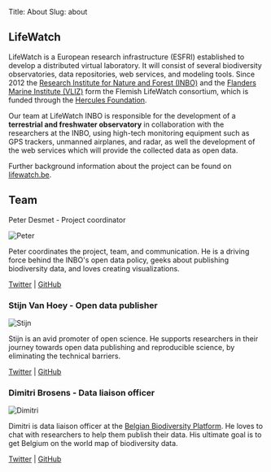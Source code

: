Title: About
Slug: about

## LifeWatch

LifeWatch is a European research infrastructure (ESFRI) established to develop a distributed virtual laboratory. It will consist of several biodiversity observatories, data repositories, web services, and modeling tools.
Since 2012 the [Research Institute for Nature and Forest (INBO)](http://www.inbo.be/content/homepage_en.asp) and the [Flanders Marine Institute (VLIZ)](http://www.vliz.be/EN/INTRO) form the Flemish LifeWatch consortium, which is funded through the [Hercules Foundation](http://www.herculesstichting.be/in_English/index.php).

Our team at LifeWatch INBO is responsible for the development of a **terrestrial and freshwater observatory** in collaboration with the researchers at the INBO, using high-tech monitoring equipment such as GPS trackers, unmanned airplanes, and radar, as well the development of the web services which will provide the collected data as open data.

Further background information about the project can be found on [lifewatch.be](http://www.lifewatch.be/project).

## Team

<div class="team" markdown="1>

### Peter Desmet - Project coordinator

![Peter](https://avatars0.githubusercontent.com/u/600993?v=3&amp;s=200)

Peter coordinates the project, team, and communication. He is a driving force behind the INBO's open data policy, geeks about publishing biodiversity data, and loves creating visualizations.

[Twitter](https://twitter.com/peterdesmet) | [GitHub](https://github.com/peterdesmet)

### Stijn Van Hoey - Open data publisher

![Stijn](https://avatars3.githubusercontent.com/u/754862?v=3&amp;s=200)

Stijn is an avid promoter of open science. He supports researchers in their journey towards open data publishing and reproducible science, by eliminating the technical barriers.

[Twitter](https://twitter.com/svanhoey) | [GitHub](https://github.com/stijnvanhoey)

### Dimitri Brosens - Data liaison officer

![Dimitri](https://pbs.twimg.com/profile_images/697704395010674688/loMMFKWQ.png)

Dimitri is data liaison officer at the [Belgian Biodiversity Platform](http://www.biodiversity.be). He loves to chat with researchers to help them publish their data. His ultimate goal is to get Belgium on the world map of biodiversity data.

[Twitter](https://twitter.com/dimibro) | [GitHub](https://github.com/dimevil)

</div>
